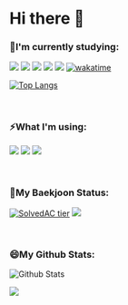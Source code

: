 # Hi there 👋
 
### 🌱I'm currently studying: 

<img src="https://img.shields.io/badge/C-00599C?style=flat-square&logo=C&logoColor=white"/> <img src="https://img.shields.io/badge/C++-A8B9CC?style=flat-square&logo=C%2B%2B&logoColor=white"/> <img src="https://img.shields.io/badge/Python-3776AB?style=flat-square&logo=Python&logoColor=white"/> <img src="https://img.shields.io/badge/Java-007396?style=flat-square&logo=Java&logoColor=white"/> <img src="https://img.shields.io/badge/Bash-4EAA25?style=flat-square&logo=GNU Bash&logoColor=white"/> [![wakatime](https://wakatime.com/badge/user/0ce88c5c-62f7-4206-a6dd-2c2584d76fde.svg)](https://wakatime.com/@0ce88c5c-62f7-4206-a6dd-2c2584d76fde)

[![Top Langs](https://github-readme-stats.vercel.app/api/top-langs/?username=kwakmu18&layout=compact)](https://github.com/kwakmu18/github-readme-stats)

<br/>

### ⚡What I'm using:
<img src="https://img.shields.io/badge/Visual Studio Code-007ACC?style=flat-square&logo=visualstudiocode&logoColor=white"/> <img src="https://img.shields.io/badge/eclipse-2C2255?style=flat-square&logo=eclipse&logoColor=white"/> <img src="https://img.shields.io/badge/GitHub-181717?style=flat-square&logo=github&logoColor=white"/> 

</br>

### 🤔My Baekjoon Status:

[![SolvedAC tier](http://mazassumnida.wtf/api/v2/generate_badge?boj=mckkk119)](https://solved.ac/{mckkk119}) 
<img src="http://mazandi.herokuapp.com/api?handle=mckkk119&theme=warm"/>

<br/>

### 😄My Github Stats:

![Github Stats](https://github-readme-stats.vercel.app/api?username=kwakmu18&show_icons=true)

<!--START_SECTION:waka-->

<img src="https://github-readme-stats.vercel.app/api/wakatime/?&kwakmu18&username=kwakmu18&layout=compact&&theme=default&link=https://www.github.com/kwakmu18/">

<!--END_SECTION:waka-->
 
<!--
**kwakmu18/kwakmu18** is a ✨ _special_ ✨ repository because its `README.md` (this file) appears on your GitHub profile.
 
Here are some ideas to get you started:

- 🔭 I’m currently working on ...
- 🌱 I’m currently learning ...
- 👯 I’m looking to collaborate on ...
- 🤔 I’m looking for help with ...
- 💬 Ask me about ...
- 📫 How to reach me: ...
- 😄 Pronouns: ...
- ⚡ Fun fact: ...
-->
